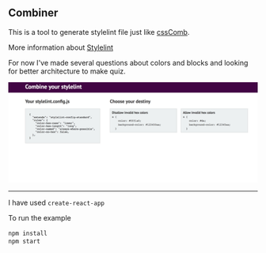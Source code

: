 ## Combiner

This is a tool to generate stylelint file just like
[cssComb](http://csscomb.com/config).

More information about [Stylelint](https://stylelint.io)

For now I've made several questions about colors and blocks and looking for better architecture to make quiz.

![Looks like this](public/screen3.png)

---

I have used ```create-react-app```

To run the example
```
npm install
npm start
```
